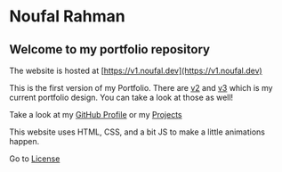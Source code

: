 # Noufal Rahman

## Welcome to my portfolio repository

The website is hosted at [https://v1.noufal.dev](https://v1.noufal.dev)

This is the first version of my Portfolio. There are [v2](https://v2.noufal.dev) and [v3](https://noufal.dev) which is my current portfolio design. You can take a look at those as well!

Take a look at my [GitHub Profile](https://github.com/iamnoufal) or my [Projects](https://github.com/iamnoufal?tab=repositories)

This website uses HTML, CSS, and a bit JS to make a little animations happen.

Go to [License](LICENSE)
